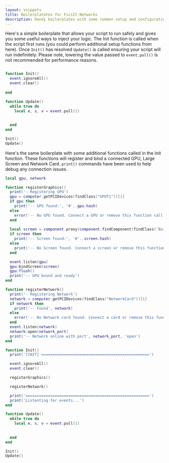 ```yaml
---
layout: snippets
title: Boilerplatetes for FicsIt-Networks
description: Handy boilerplates with some common setup and configuration functions to bring your graphics and network cards online
---
```


Here's a simple boilerplate that allows your script to run safely and gives you some useful ways to inject your logic. The Init function is called when the script first runs (you could perform additional setup functions from here). Once `Init()` has resolved `Update()` is called ensuring your script will run indefinitely. Please note, lowering the value passed to `event.pull()` is not recommended for performance reasons.

```lua

function Init()
  event.ignoreAll()
  event.clear()
  
end

function Update()
  while true do
    local e, s, v = event.pull(1)
   
   
  end
end

Init()
Update()
```

Here's the same boilerplate with some additional functions called in the Init function. These functions will register and bind a connected GPU, Large Screen and Network Card. `print()` commands have been used to help debug any connection issues.

```lua
local gpu, network

function registerGraphics()
  print('- Registering GPU')
  gpu = computer.getPCIDevices(findClass("GPUT1"))[1]
  if gpu then 
    print('-- GPU found:', '#'..gpu.hash)
  else
    error('-- No GPU found. Connect a GPU or remove this function call.')
  end
  
  local screen = component.proxy(component.findComponent(findClass('Build_Screen_C')))[1]
  if screen then
    print('-- Screen found:', '#'..screen.hash)
  else
    print('-- No Screen found. Connect a screen or remove this function call')
  end

  event.listen(gpu)  
  gpu:bindScreen(screen)  
  gpu:flush()
  print('-- GPU bound and ready')
end

function registerNetwork()
  print('- Registering Network')
  network = computer.getPCIDevices(findClass("NetworkCard"))[1]
  if network then 
    print('-- Found', network)
  else
    error('-- No Network card found. Connect a card or remove this function call.')
  end
  event.listen(network)
  network:open(network_port)
  print('-- Network online with port', network_port, 'open')
end

function Init()
  print('[INIT] ================================================')

  event.ignoreAll()
  event.clear()

  registerGraphics()

  registerNetwork()

  print('=======================================================')
  print('Listenting for events...')
end

function Update()
  while true do
    local e, s, v = event.pull(1)
   
   
  end
end

Init()
Update()
```
